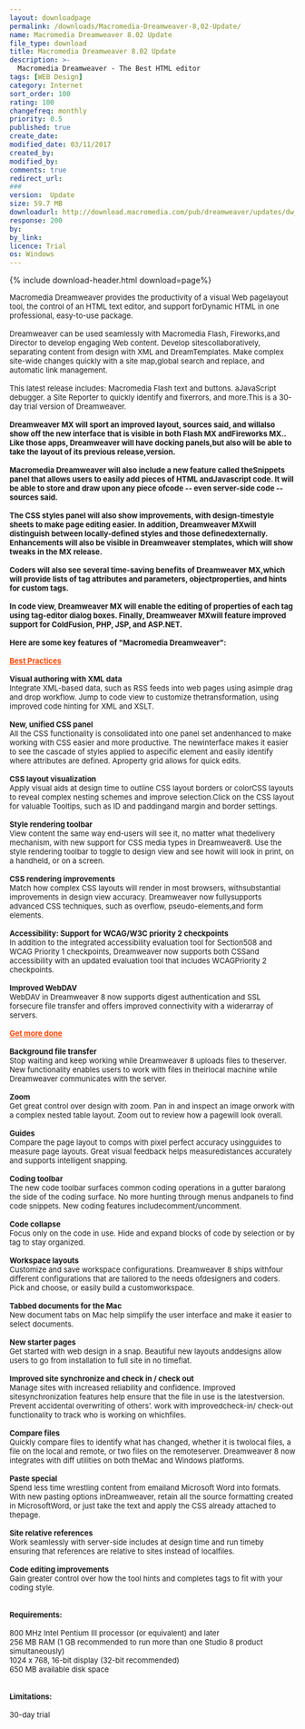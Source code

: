 ```yaml
---
layout: downloadpage
permalink: /downloads/Macromedia-Dreamweaver-8,02-Update/
name: Macromedia Dreamweaver 8.02 Update
file_type: download
title: Macromedia Dreamweaver 8.02 Update
description: >-
  Macromedia Dreamweaver - The Best HTML editor
tags: [WEB Design]
category: Internet
sort_order: 100
rating: 100
changefreq: monthly
priority: 0.5
published: true
create_date:
modified_date: 03/11/2017
created_by:
modified_by:
comments: true
redirect_url:
###
version:  Update
size: 59.7 MB
downloadurl: http://download.macromedia.com/pub/dreamweaver/updates/dw_8/8_0_2/win/dw8_802_update_en.exe
response: 200
by:
by_link:
licence: Trial
os: Windows
---
```


{% include download-header.html download=page%}

<p style="fix-download-text !important">
<p><font size="2">Macromedia Dreamweaver provides the productivity of a visual Web pagelayout tool, the control of an HTML text editor, and support forDynamic HTML in one professional, easy-to-use package.<br />
<br />
Dreamweaver can be used seamlessly with Macromedia Flash, Fireworks,and Director to develop engaging Web content. Develop sitescollaboratively, separating content from design with XML and DreamTemplates. Make complex site-wide changes quickly with a site map,global search and replace, and automatic link management.<br />
<br />
This latest release includes: Macromedia Flash text and buttons. aJavaScript debugger. a Site Reporter to quickly identify and fixerrors, and more.This is a 30-day trial version of Dreamweaver.<br />
<br />
</font><font size="2"><strong>Dreamweaver MX will sport an improved layout, sources said, and willalso show off the new interface that is visible in both Flash MX andFireworks MX.. Like those apps, Dreamweaver will have docking panels,but also will be able to take the layout of its previous release,version.<br />
<br />
Macromedia Dreamweaver will also include a new feature called theSnippets panel that allows users to easily add pieces of HTML andJavascript code. It will be able to store and draw upon any piece ofcode -- even server-side code -- sources said.<br />
<br />
The CSS styles panel will also show improvements, with design-timestyle sheets to make page editing easier. In addition, Dreamweaver MXwill distinguish between locally-defined styles and those definedexternally. Enhancements will also be visible in Dreamweaver stemplates, which will show tweaks in the MX release.<br />
<br />
Coders will also see several time-saving benefits of Dreamweaver MX,which will provide lists of tag attributes and parameters, objectproperties, and hints for custom tags. <br />
<br />
In code view, Dreamweaver MX will enable the editing of properties of </strong><strong>each tag using tag-editor dialog boxes. Finally, Dreamweaver MXwill feature improved support for ColdFusion, PHP, JSP, and ASP.NET.</strong><br />
<br />
<span><strong>Here are some key features of "Macromedia Dreamweaver":</strong></span><br />
<br />
<font color="#ff4500"><u><strong>Best Practices</strong></u></font><br />
<br />
<strong>Visual authoring with XML data</strong><br />
Integrate XML-based data, such as RSS feeds into web pages using asimple drag and drop workflow. Jump to code view to customize thetransformation, using improved code hinting for XML and XSLT.<br />
<br />
<strong>New, unified CSS panel</strong><br />
All the CSS functionality is consolidated into one panel set andenhanced to make working with CSS easier and more productive. The newinterface makes it easier to see the cascade of styles applied to aspecific element and easily identify where attributes are defined. Aproperty grid allows for quick edits.<br />
<br />
<strong>CSS layout visualization</strong><br />
Apply visual aids at design time to outline CSS layout borders or colorCSS layouts to reveal complex nesting schemes and improve selection.Click on the CSS layout for valuable Tooltips, such as ID and paddingand margin and border settings.<br />
<br />
<strong>Style rendering toolbar</strong><br />
View content the same way end-users will see it, no matter what thedelivery mechanism, with new support for CSS media types in Dreamweaver8. Use the style rendering toolbar to toggle to design view and see howit will look in print, on a handheld, or on a screen. <br />
<br />
<strong>CSS rendering improvements</strong><br />
Match how complex CSS layouts will render in most browsers, withsubstantial improvements in design view accuracy. Dreamweaver now fullysupports advanced CSS techniques, such as overflow, pseudo-elements,and form elements.<br />
<br />
<strong>Accessibility: Support for WCAG/W3C priority 2 checkpoints</strong><br />
In addition to the integrated accessibility evaluation tool for Section508 and WCAG Priority 1 checkpoints, Dreamweaver now supports both CSSand accessibility with an updated evaluation tool that includes WCAGPriority 2 checkpoints. <br />
<br />
<strong>Improved WebDAV</strong><br />
WebDAV in Dreamweaver 8 now supports digest authentication and SSL forsecure file transfer and offers improved connectivity with a widerarray of servers.<br />
<br />
<font color="#ff4500"><u><strong>Get more done</strong></u></font><br />
<br />
<strong>Background file transfer</strong><br />
Stop waiting and keep working while Dreamweaver 8 uploads files to theserver. New functionality enables users to work with files in theirlocal machine while Dreamweaver communicates with the server.<br />
<br />
<strong>Zoom</strong><br />
Get great control over design with zoom. Pan in and inspect an image orwork with a complex nested table layout. Zoom out to review how a pagewill look overall.<br />
<br />
<strong>Guides</strong><br />
Compare the page layout to comps with pixel perfect accuracy usingguides to measure page layouts. Great visual feedback helps measuredistances accurately and supports intelligent snapping.<br />
<br />
<strong>Coding toolbar</strong><br />
The new code toolbar surfaces common coding operations in a gutter baralong the side of the coding surface. No more hunting through menus andpanels to find code snippets. New coding features includecomment/uncomment.<br />
<br />
<strong>Code collapse</strong><br />
Focus only on the code in use. Hide and expand blocks of code by selection or by tag to stay organized.<br />
<br />
<strong>Workspace layouts</strong><br />
Customize and save workspace configurations. Dreamweaver 8 ships withfour different configurations that are tailored to the needs ofdesigners and coders. Pick and choose, or easily build a customworkspace.<br />
<br />
<strong>Tabbed documents for the Mac</strong><br />
New document tabs on Mac help simplify the user interface and make it easier to select documents.<br />
<br />
<strong>New starter pages</strong><br />
Get started with web design in a snap. Beautiful new layouts anddesigns allow users to go from installation to full site in no timeflat.<br />
<br />
<strong>Improved site synchronize and check in / check out</strong><br />
Manage sites with increased reliability and confidence. Improved sitesynchronization features help ensure that the file in use is the latestversion. Prevent accidental overwriting of others’. work with improvedcheck-in/ check-out functionality to track who is working on whichfiles.<br />
<br />
<strong>Compare files</strong><br />
Quickly compare files to identify what has changed, whether it is twolocal files, a file on the local and remote, or two files on the remoteserver. Dreamweaver 8 now integrates with diff utilities on both theMac and Windows platforms. <br />
<br />
<strong>Paste special</strong><br />
Spend less time wrestling content from </font><font size="2">email</font></a><font size="2">and Microsoft Word into formats. With new pasting options inDreamweaver, retain all the source formatting created in MicrosoftWord, or just take the text and apply the CSS already attached to thepage.<br />
<br />
<strong>Site relative references</strong><br />
Work seamlessly with server-side includes at design time and run timeby ensuring that references are relative to sites instead of localfiles.<br />
<br />
<strong>Code editing improvements</strong><br />
Gain greater control over how the tool hints and completes tags to fit with your coding style.<br />
<br />
<br />
<span><strong>Requirements:</strong></span><br />
<br />
800 MHz Intel Pentium III processor (or equivalent) and later <br />
256 MB RAM (1 GB recommended to run more than one Studio 8 product simultaneously) <br />
1024 x 768, 16-bit display (32-bit recommended) <br />
650 MB available disk space <br />
<br />
<br />
<span><strong>Limitations:</strong></span><br />
<br />
30-day trial</font></p></p>
